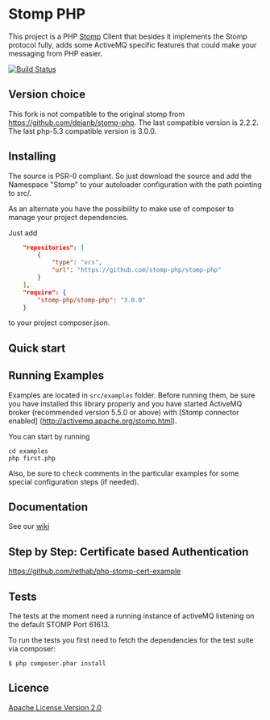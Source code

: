 # Stomp PHP

This project is a PHP [Stomp](http://stomp.github.com) Client that besides it implements the Stomp protocol fully, 
adds some ActiveMQ specific features that could make your messaging from PHP easier.

[![Build Status](https://travis-ci.org/stomp-php/stomp-php.svg?branch=master)](https://travis-ci.org/stomp-php/stomp-php)

## Version choice

This fork is not compatible to the original stomp from https://github.com/dejanb/stomp-php.
The last compatible version is 2.2.2.
The last php-5.3 compatible version is 3.0.0.

## Installing

The source is PSR-0 compliant. So just download the source and add the Namespace "Stomp" to your autoloader 
configuration with the path pointing to src/.

As an alternate you have the possibility to make use of composer to manage your project dependencies.

Just add

```json
    "repositories": [
        {
            "type": "vcs",
            "url": "https://github.com/stomp-php/stomp-php"
        }
    ],
    "require": {
        "stomp-php/stomp-php": "3.0.0"
    }
```

to your project composer.json.

## Quick start



## Running Examples

Examples are located in `src/examples` folder. Before running them, be sure
you have installed this library properly and you have started ActiveMQ broker
(recommended version 5.5.0 or above) with [Stomp connector enabled]
(http://activemq.apache.org/stomp.html).

You can start by running

    cd examples
    php first.php

Also, be sure to check comments in the particular examples for some special
configuration steps (if needed).

## Documentation

See our [wiki](https://github.com/stomp-php/stomp-php/wiki)

## Step by Step: Certificate based Authentication

https://github.com/rethab/php-stomp-cert-example

## Tests

The tests at the moment need a running instance of activeMQ listening on the
default STOMP Port 61613.

To run the tests you first need to fetch the dependencies for the test suite
via composer:

    $ php composer.phar install

## Licence

[Apache License Version 2.0](http://www.apache.org/licenses/LICENSE-2.0)